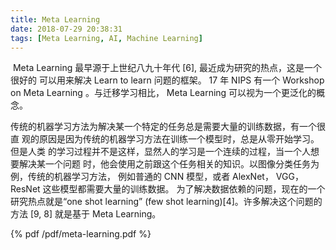 ```yaml
---
title: Meta Learning
date: 2018-07-29 20:38:31
tags: [Meta Learning, AI, Machine Learning]
---
```


​	Meta Learning 最早源于上世纪八九十年代 [6], 最近成为研究的热点，这是一个很好的 可以用来解决 Learn to learn 问题的框架。 17 年 NIPS 有一个 Workshop on Meta Learning 。与迁移学习相比， Meta Learning 可以视为一个更泛化的概念。 

​	传统的机器学习方法为解决某一个特定的任务总是需要大量的训练数据，有一个很直 观的原因是因为传统的机器学习方法在训练一个模型时，总是从零开始学习。但是人类 的学习过程并不是这样，显然人的学习是一个连续的过程，当一个人想要解决某一个问题 时，他会使用之前跟这个任务相关的知识。以图像分类任务为例，传统的机器学习方法， 例如普通的 CNN 模型，或者 AlexNet， VGG， ResNet 这些模型都需要大量的训练数据。 为了解决数据依赖的问题，现在的一个研究热点就是“one shot learning” (few shot learning)[4]。许多解决这个问题的方法 [9, 8] 就是基于 Meta Learning。 

<!-- more -->

{% pdf /pdf/meta-learning.pdf %}

